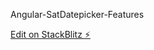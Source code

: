 Angular-SatDatepicker-Features

[Edit on StackBlitz ⚡️](https://stackblitz.com/edit/angular-rmxscj)
